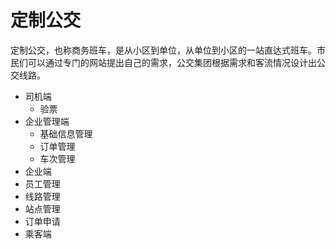 # 定制公交
  定制公交，也称商务班车，是从小区到单位，从单位到小区的一站直达式班车。市民们可以通过专门的网站提出自己的需求，公交集团根据需求和客流情况设计出公交线路。
 - 司机端
   - 验票
 - 企业管理端
   - 基础信息管理
   - 订单管理
   - 车次管理
 - 企业端
  - 员工管理
  - 线路管理
  - 站点管理
  - 订单申请
 - 乘客端